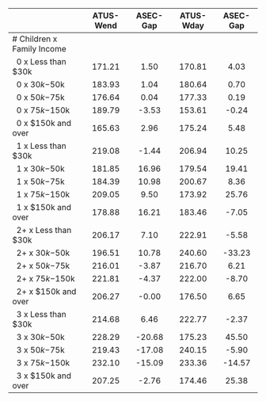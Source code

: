 
|                      |    ATUS-Wend |     ASEC-Gap |    ATUS-Wday |     ASEC-Gap |
| -------------------- | :----------: | :----------: | :----------: | :----------: |
| # Children x Family Income |              |              |              |              |
| &nbsp;&nbsp;0 x Less than $30k |       171.21 |         1.50 |       170.81 |         4.03 |
| &nbsp;&nbsp;0 x $30k-$50k |       183.93 |         1.04 |       180.64 |         0.70 |
| &nbsp;&nbsp;0 x $50k-$75k |       176.64 |         0.04 |       177.33 |         0.19 |
| &nbsp;&nbsp;0 x $75k-$150k |       189.79 |        -3.53 |       153.61 |        -0.24 |
| &nbsp;&nbsp;0 x $150k and over |       165.63 |         2.96 |       175.24 |         5.48 |
| &nbsp;&nbsp;1 x Less than $30k |       219.08 |        -1.44 |       206.94 |        10.25 |
| &nbsp;&nbsp;1 x $30k-$50k |       181.85 |        16.96 |       179.54 |        19.41 |
| &nbsp;&nbsp;1 x $50k-$75k |       184.39 |        10.98 |       200.67 |         8.36 |
| &nbsp;&nbsp;1 x $75k-$150k |       209.05 |         9.50 |       173.92 |        25.76 |
| &nbsp;&nbsp;1 x $150k and over |       178.88 |        16.21 |       183.46 |        -7.05 |
| &nbsp;&nbsp;2+ x Less than $30k |       206.17 |         7.10 |       222.91 |        -5.58 |
| &nbsp;&nbsp;2+ x $30k-$50k |       196.51 |        10.78 |       240.60 |       -33.23 |
| &nbsp;&nbsp;2+ x $50k-$75k |       216.01 |        -3.87 |       216.70 |         6.21 |
| &nbsp;&nbsp;2+ x $75k-$150k |       221.81 |        -4.37 |       222.00 |        -8.70 |
| &nbsp;&nbsp;2+ x $150k and over |       206.27 |        -0.00 |       176.50 |         6.65 |
| &nbsp;&nbsp;3 x Less than $30k |       214.68 |         6.46 |       222.77 |        -2.37 |
| &nbsp;&nbsp;3 x $30k-$50k |       228.29 |       -20.68 |       175.23 |        45.50 |
| &nbsp;&nbsp;3 x $50k-$75k |       219.43 |       -17.08 |       240.15 |        -5.90 |
| &nbsp;&nbsp;3 x $75k-$150k |       232.10 |       -15.09 |       233.36 |       -14.57 |
| &nbsp;&nbsp;3 x $150k and over |       207.25 |        -2.76 |       174.46 |        25.38 |

